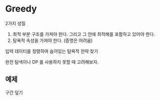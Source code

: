 # Greedy
  
2가지 성질  
1. 최적 부분 구조를 가져야 한다. 그리고 그 안에 최적해를 포함하고 있어야 한다.  
2. 탐욕적 속성을 가져야 한다. (증명은 어려움)  
  
입력 데이터를 정렬하여 숨어있는 탐욕적 전략 찾기  
  
완전 탐색이나 DP 를 사용하지 못할 때 고려해보자.  
  
## 예제  
구간 덮기  
